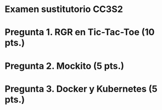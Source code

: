 # Examen sustitutorio CC3S2

# Pregunta 1. RGR en Tic-Tac-Toe (10 pts.)



# Pregunta 2. Mockito (5 pts.)


# Pregunta 3. Docker y Kubernetes (5 pts.)

